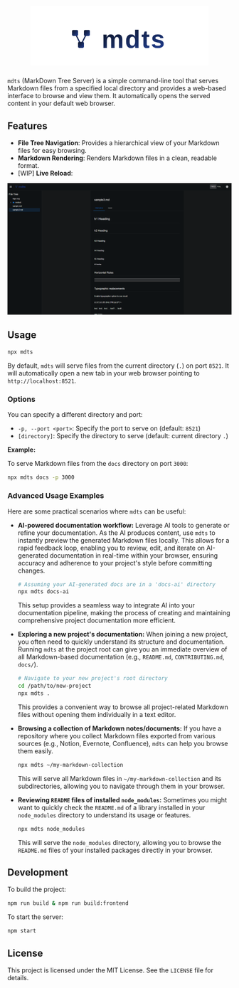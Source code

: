 <h1 align="center">
  <img src="docs/logo.svg" alt="mdts" width="400">
</h1>

`mdts` (MarkDown Tree Server) is a simple command-line tool that serves Markdown files from a specified local directory and provides a web-based interface to browse and view them. It automatically opens the served content in your default web browser.

## Features

- **File Tree Navigation**: Provides a hierarchical view of your Markdown files for easy browsing.
- **Markdown Rendering**: Renders Markdown files in a clean, readable format.
- [WIP] **Live Reload**: 

![screenshot](docs/screenshot.png)


## Usage
```bash
npx mdts
```

By default, `mdts` will serve files from the current directory (`.`) on port `8521`. It will automatically open a new tab in your web browser pointing to `http://localhost:8521`.

### Options

You can specify a different directory and port:

-   `-p, --port <port>`: Specify the port to serve on (default: `8521`)
-   `[directory]`: Specify the directory to serve (default: current directory `.`)

**Example:**

To serve Markdown files from the `docs` directory on port `3000`:

```bash
npx mdts docs -p 3000
```

### Advanced Usage Examples
Here are some practical scenarios where `mdts` can be useful:

-   **AI-powered documentation workflow:**
    Leverage AI tools to generate or refine your documentation. As the AI produces content, use `mdts` to instantly preview the generated Markdown files locally. This allows for a rapid feedback loop, enabling you to review, edit, and iterate on AI-generated documentation in real-time within your browser, ensuring accuracy and adherence to your project's style before committing changes.
    ```bash
    # Assuming your AI-generated docs are in a 'docs-ai' directory
    npx mdts docs-ai
    ```
    This setup provides a seamless way to integrate AI into your documentation pipeline, making the process of creating and maintaining comprehensive project documentation more efficient.

-   **Exploring a new project's documentation:**
    When joining a new project, you often need to quickly understand its structure and documentation. Running `mdts` at the project root can give you an immediate overview of all Markdown-based documentation (e.g., `README.md`, `CONTRIBUTING.md`, `docs/`).
    ```bash
    # Navigate to your new project's root directory
    cd /path/to/new-project
    npx mdts .
    ```
    This provides a convenient way to browse all project-related Markdown files without opening them individually in a text editor.

-   **Browsing a collection of Markdown notes/documents:**
    If you have a repository where you collect Markdown files exported from various sources (e.g., Notion, Evernote, Confluence), `mdts` can help you browse them easily.
    ```bash
    npx mdts ~/my-markdown-collection
    ```
    This will serve all Markdown files in `~/my-markdown-collection` and its subdirectories, allowing you to navigate through them in your browser.

-   **Reviewing `README` files of installed `node_modules`:**
    Sometimes you might want to quickly check the `README.md` of a library installed in your `node_modules` directory to understand its usage or features.
    ```bash
    npx mdts node_modules
    ```
    This will serve the `node_modules` directory, allowing you to browse the `README.md` files of your installed packages directly in your browser.

## Development

To build the project:

```bash
npm run build & npm run build:frontend
```

To start the server:
```bash
npm start
```

## License

This project is licensed under the MIT License. See the `LICENSE` file for details.
